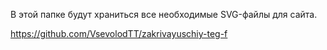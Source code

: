 В этой папке будут храниться все необходимые SVG-файлы для сайта.

https://github.com/VsevolodTT/zakrivayuschiy-teg-f